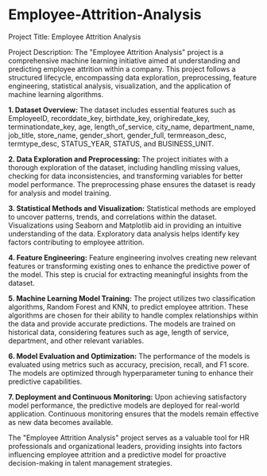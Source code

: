 # Employee-Attrition-Analysis

Project Title: Employee Attrition Analysis

Project Description:
The "Employee Attrition Analysis" project is a comprehensive machine learning initiative aimed at understanding and predicting employee attrition within a company. This project follows a structured lifecycle, encompassing data exploration, preprocessing, feature engineering, statistical analysis, visualization, and the application of machine learning algorithms.

**1. Dataset Overview:**
The dataset includes essential features such as EmployeeID, recorddate_key, birthdate_key, orighiredate_key, terminationdate_key, age, length_of_service, city_name, department_name, job_title, store_name, gender_short, gender_full, termreason_desc, termtype_desc, STATUS_YEAR, STATUS, and BUSINESS_UNIT.

**2. Data Exploration and Preprocessing:**
The project initiates with a thorough exploration of the dataset, including handling missing values, checking for data inconsistencies, and transforming variables for better model performance. The preprocessing phase ensures the dataset is ready for analysis and model training.

**3. Statistical Methods and Visualization:**
Statistical methods are employed to uncover patterns, trends, and correlations within the dataset. Visualizations using Seaborn and Matplotlib aid in providing an intuitive understanding of the data. Exploratory data analysis helps identify key factors contributing to employee attrition.

**4. Feature Engineering:**
Feature engineering involves creating new relevant features or transforming existing ones to enhance the predictive power of the model. This step is crucial for extracting meaningful insights from the dataset.

**5. Machine Learning Model Training:**
The project utilizes two classification algorithms, Random Forest and KNN, to predict employee attrition. These algorithms are chosen for their ability to handle complex relationships within the data and provide accurate predictions. The models are trained on historical data, considering features such as age, length of service, department, and other relevant variables.

**6. Model Evaluation and Optimization:**
The performance of the models is evaluated using metrics such as accuracy, precision, recall, and F1 score. The models are optimized through hyperparameter tuning to enhance their predictive capabilities.

**7. Deployment and Continuous Monitoring:**
Upon achieving satisfactory model performance, the predictive models are deployed for real-world application. Continuous monitoring ensures that the models remain effective as new data becomes available.

The "Employee Attrition Analysis" project serves as a valuable tool for HR professionals and organizational leaders, providing insights into factors influencing employee attrition and a predictive model for proactive decision-making in talent management strategies.

